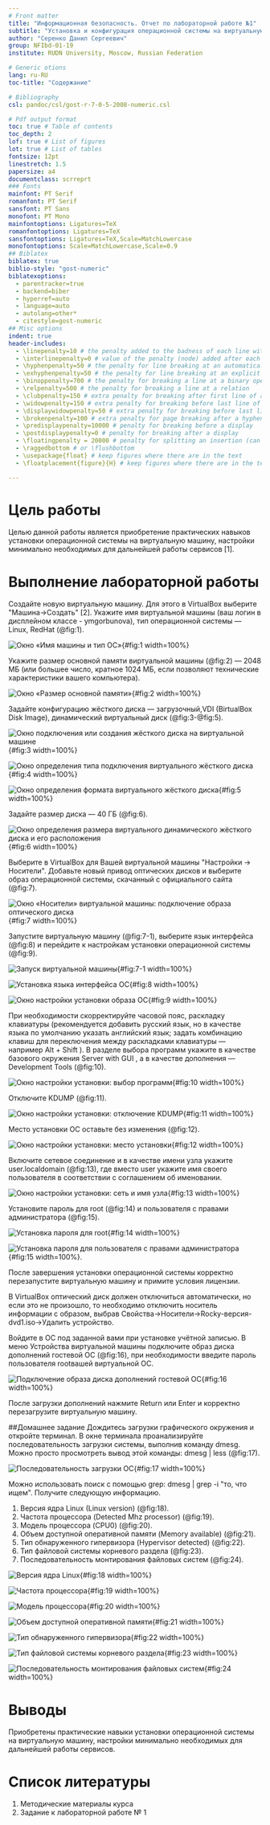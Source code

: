 ```yaml
---
# Front matter
title: "Информационная безопасность. Отчет по лабораторной работе №1"
subtitle: "Установка и конфигурация операционной системы на виртуальную машину"
author: "Серенко Данил Сергеевич"
group: NFIbd-01-19
institute: RUDN University, Moscow, Russian Federation

# Generic otions
lang: ru-RU
toc-title: "Содержание"

# Bibliography
csl: pandoc/csl/gost-r-7-0-5-2008-numeric.csl

# Pdf output format
toc: true # Table of contents
toc_depth: 2
lof: true # List of figures
lot: true # List of tables
fontsize: 12pt
linestretch: 1.5
papersize: a4
documentclass: scrreprt
### Fonts
mainfont: PT Serif
romanfont: PT Serif
sansfont: PT Sans
monofont: PT Mono
mainfontoptions: Ligatures=TeX
romanfontoptions: Ligatures=TeX
sansfontoptions: Ligatures=TeX,Scale=MatchLowercase
monofontoptions: Scale=MatchLowercase,Scale=0.9
## Biblatex
biblatex: true
biblio-style: "gost-numeric"
biblatexoptions:
  - parentracker=true
  - backend=biber
  - hyperref=auto
  - language=auto
  - autolang=other*
  - citestyle=gost-numeric
## Misc options
indent: true
header-includes:
  - \linepenalty=10 # the penalty added to the badness of each line within a paragraph (no associated penalty node) Increasing the value makes tex try to have fewer lines in the paragraph.
  - \interlinepenalty=0 # value of the penalty (node) added after each line of a paragraph.
  - \hyphenpenalty=50 # the penalty for line breaking at an automatically inserted hyphen
  - \exhyphenpenalty=50 # the penalty for line breaking at an explicit hyphen
  - \binoppenalty=700 # the penalty for breaking a line at a binary operator
  - \relpenalty=500 # the penalty for breaking a line at a relation
  - \clubpenalty=150 # extra penalty for breaking after first line of a paragraph
  - \widowpenalty=150 # extra penalty for breaking before last line of a paragraph
  - \displaywidowpenalty=50 # extra penalty for breaking before last line before a display math
  - \brokenpenalty=100 # extra penalty for page breaking after a hyphenated line
  - \predisplaypenalty=10000 # penalty for breaking before a display
  - \postdisplaypenalty=0 # penalty for breaking after a display
  - \floatingpenalty = 20000 # penalty for splitting an insertion (can only be split footnote in standard LaTeX)
  - \raggedbottom # or \flushbottom
  - \usepackage{float} # keep figures where there are in the text
  - \floatplacement{figure}{H} # keep figures where there are in the text

---
```


# Цель работы
Целью данной работы является приобретение практических навыков
установки операционной системы на виртуальную машину, настройки минимально необходимых для дальнейшей работы сервисов [1]. 

# Выполнение лабораторной работы
Создайте новую виртуальную машину. Для этого в VirtualBox выберите
"Машина->Создать" [2].
Укажите имя виртуальной машины (ваш логин в дисплейном классе - ymgorbunova), тип
операционной системы — Linux, RedHat (@fig:1).

![Окно «Имя машины и тип ОС»](images/1.jpg){#fig:1 width=100%}

Укажите размер основной памяти виртуальной машины (@fig:2) — 2048
МБ (или большее число, кратное 1024 МБ, если позволяют технические характеристики вашего компьютера).

![Окно «Размер основной памяти»](images/2.jpg){#fig:2 width=100%}

Задайте конфигурацию жёсткого диска — загрузочный,VDI (BirtualBox Disk
Image), динамический виртуальный диск (@fig:3-@fig:5).

![Окно подключения или создания жёсткого диска на виртуальной машине](images/3.jpg){#fig:3 width=100%}

![Окно определения типа подключения виртуального жёсткого диска](images/4.jpg){#fig:4 width=100%}

![Окно определения формата виртуального жёсткого диска](images/5.jpg){#fig:5 width=100%}

Задайте размер диска — 40 ГБ (@fig:6).

![Окно определения размера виртуального динамического жёсткого диска и его расположения](images/6.jpg){#fig:6 width=100%}

Выберите в VirtualBox для Вашей виртуальной машины "Настройки -> Носители". Добавьте новый привод оптических дисков и выберите образ операционной системы, скачанный с официального сайта (@fig:7).

![Окно «Носители» виртуальной машины: подключение образа оптического диска](images/7.jpg){#fig:7 width=100%}

Запустите виртуальную машину (@fig:7-1), выберите язык интерфейса (@fig:8) и перейдите к настройкам установки операционной системы (@fig:9).

![Запуск виртуальной машины](images/40.jpg){#fig:7-1 width=100%}

![ Установка языка интерфейса ОС](images/8.jpg){#fig:8 width=100%}

![Окно настройки установки образа ОС](images/9.jpg){#fig:9 width=100%}

При необходимости скорректируйте часовой пояс, раскладку клавиатуры
(рекомендуется добавить русский язык, но в качестве языка по умолчанию
указать английский язык; задать комбинацию клавиш для переключения
между раскладками клавиатуры — например Alt + Shift ).
В разделе выбора программ укажите в качестве базового окружения
Server with GUI , а в качестве дополнения — Development Tools (@fig:10).

![Окно настройки установки: выбор программ](images/12.jpg){#fig:10 width=100%}

Отключите KDUMP (@fig:11).

![Окно настройки установки: отключение KDUMP](images/14.jpg){#fig:11 width=100%}

Место установки ОС оставьте без изменения (@fig:12).

![Окно настройки установки: место установки](images/13.jpg){#fig:12 width=100%}

Включите сетевое соединение и в качестве имени узла укажите
user.localdomain (@fig:13), где вместо user укажите имя своего пользователя в соответствии с соглашением об именовании.

![Окно настройки установки: сеть и имя узла](images/15.jpg){#fig:13 width=100%}

Установите пароль для root (@fig:14) и пользователя с правами администратора
(@fig:15).

![Установка пароля для root](images/16.jpg){#fig:14 width=100%}

![Установка пароля для пользователя с правами администратора](images/17.jpg){#fig:15 width=100%}.

После завершения установки операционной системы корректно перезапустите виртуальную машину и примите условия лицензии.

В VirtualBox оптический диск должен отключиться автоматически, но если
это не произошло, то необходимо отключить носитель информации с образом, выбрав Свойства->Носители->Rocky-версия-dvd1.iso->Удалить устройство.

Войдите в ОС под заданной вами при установке учётной записью. В меню
Устройства виртуальной машины подключите образ диска дополнений гостевой ОС (@fig:16), при необходимости введите пароль пользователя rootвашей виртуальной ОС.

![Подключение образа диска дополнений гостевой ОС](images/19.jpg){#fig:16 width=100%}

После загрузки дополнений нажмите Return или Enter и корректно перезагрузите виртуальную машину.

##Домашнее задание
Дождитесь загрузки графического окружения и откройте терминал. В окне
терминала проанализируйте последовательность загрузки системы, выполнив команду dmesg. Можно просто просмотреть вывод этой команды: dmesg | less (@fig:17).

![Последовательность загрузки ОС](images/20.jpg){#fig:17 width=100%}

Можно использовать поиск с помощью grep: dmesg | grep -i "то, что ищем".
Получите следующую информацию.
1. Версия ядра Linux (Linux version) (@fig:18).
2. Частота процессора (Detected Mhz processor) (@fig:19).
3. Модель процессора (CPU0) (@fig:20).
4. Объем доступной оперативной памяти (Memory available) (@fig:21).
5. Тип обнаруженного гипервизора (Hypervisor detected) (@fig:22).
6. Тип файловой системы корневого раздела (@fig:23).
7. Последовательность монтирования файловых систем (@fig:24).

![Версия ядра Linux](images/21.jpg){#fig:18 width=100%}

![Частота процессора](images/22.jpg){#fig:19 width=100%}

![Модель процессора](images/23.jpg){#fig:20 width=100%}

![Объем доступной оперативной памяти](images/24.jpg){#fig:21 width=100%}

![Тип обнаруженного гипервизора](images/25.jpg){#fig:22 width=100%}

![Тип файловой системы корневого раздела](images/26.jpg){#fig:23 width=100%}

![Последовательность монтирования файловых систем](images/27.jpg){#fig:24 width=100%}

# Выводы
Приобретены практические навыки установки операционной системы на виртуальную машину, настройки минимально необходимых для дальнейшей работы сервисов. 

# Список литературы
1. Методические материалы курса
2. Задание к лабораторной работе № 1
